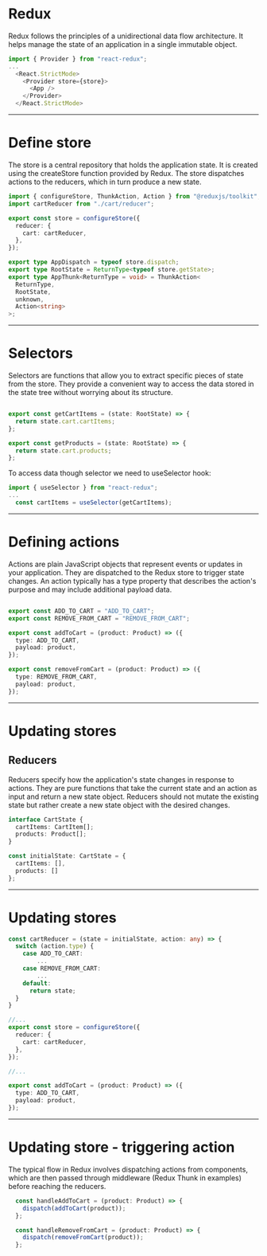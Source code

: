 
# Redux

Redux follows the principles of a unidirectional data flow architecture. It helps manage the state of an application in a single immutable object.


```ts {all|3-8|1|all}
import { Provider } from "react-redux";
...
  <React.StrictMode>
    <Provider store={store}>
      <App />
    </Provider>
  </React.StrictMode>
```

---

# Define store

The store is a central repository that holds the application state. It is created using the createStore function provided by Redux. The store dispatches actions to the reducers, which in turn produce a new state.

```ts {0|4-8|1|2|10-16|all}
import { configureStore, ThunkAction, Action } from "@reduxjs/toolkit";
import cartReducer from "./cart/reducer";

export const store = configureStore({
  reducer: {
    cart: cartReducer,
  },
});

export type AppDispatch = typeof store.dispatch;
export type RootState = ReturnType<typeof store.getState>;
export type AppThunk<ReturnType = void> = ThunkAction<
  ReturnType,
  RootState,
  unknown,
  Action<string>
>;

```


---

# Selectors

Selectors are functions that allow you to extract specific pieces of state from the store. They provide a convenient way to access the data stored in the state tree without worrying about its structure.

```ts {all|2|2-4|all}

export const getCartItems = (state: RootState) => {
  return state.cart.cartItems;
};

export const getProducts = (state: RootState) => {
  return state.cart.products;
};

```

To access data though selector we need to useSelector hook:

```ts {0|all}
import { useSelector } from "react-redux";
...
  const cartItems = useSelector(getCartItems);
```

---

# Defining actions
Actions are plain JavaScript objects that represent events or updates in your application. They are dispatched to the Redux store to trigger state changes. An action typically has a type property that describes the action's purpose and may include additional payload data.

```ts {0|1-3|5-8|all}

export const ADD_TO_CART = "ADD_TO_CART";
export const REMOVE_FROM_CART = "REMOVE_FROM_CART";

export const addToCart = (product: Product) => ({
  type: ADD_TO_CART,
  payload: product,
});

export const removeFromCart = (product: Product) => ({
  type: REMOVE_FROM_CART,
  payload: product,
});
```

--- 

# Updating stores

## Reducers
Reducers specify how the application's state changes in response to actions. They are pure functions that take the current state and an action as input and return a new state object. Reducers should not mutate the existing state but rather create a new state object with the desired changes.

```ts {0|1-3|5-9|all}
interface CartState {
  cartItems: CartItem[];
  products: Product[];
}

const initialState: CartState = {
  cartItems: [],
  products: []
};
```

---

# Updating stores

```ts {0|1|2-4|6-8|13-17|all}
const cartReducer = (state = initialState, action: any) => {
  switch (action.type) {
    case ADD_TO_CART:
        ...
    case REMOVE_FROM_CART:
        ...
    default:
      return state;
  }  
}

//...
export const store = configureStore({
  reducer: {
    cart: cartReducer,
  },
});

//...

export const addToCart = (product: Product) => ({
  type: ADD_TO_CART,
  payload: product,
});

```

---

# Updating store - triggering action
The typical flow in Redux involves dispatching actions from components, which are then passed through middleware (Redux Thunk in examples) before reaching the reducers.

```ts {0|1-3|all}
  const handleAddToCart = (product: Product) => {
    dispatch(addToCart(product));
  };

  const handleRemoveFromCart = (product: Product) => {
    dispatch(removeFromCart(product));
  };
```

